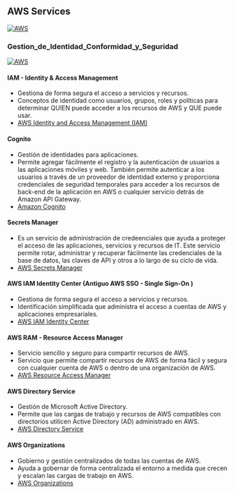 ## AWS Services
[![AWS](https://img.shields.io/badge/AWS_Services-ff9900?style=for-the-badge&logo=amazon&logoColor=white&labelColor=101010)](https://github.com/Alberto-mt/AWS/blob/main/Resumen_Dev_DevOps/index.md)

### Gestion_de_Identidad_Conformidad_y_Seguridad
  [![AWS](https://img.shields.io/badge/Gestion_de_Identidad_Conformidad_y_Seguridad-447ac0?style=for-the-badge&logo=amazon&logoColor=white&labelColor=101010)](https://github.com/Alberto-mt/AWS/blob/main/Resumen_Dev_DevOps/categories/Gestion_de_Identidad-Conformidad-Seguridad.md)

#### IAM - Identity & Access Management
- Gestiona de forma segura el acceso a servicios y recursos.
- Conceptos de identidad como usuarios, grupos, roles y políticas para determinar QUIEN puede acceder a los recursos de AWS y QUE puede usar.
- [AWS Identity and Access Management (IAM)](https://aws.amazon.com/es/iam/)

#### Cognito
- Gestión de identidades para aplicaciones.
- Permite agregar fácilmente el registro y la autenticación de usuarios a las aplicaciones móviles y web. También permite autenticar a los 
usuarios a través de un proveedor de identidad externo y proporciona credenciales de seguridad temporales para acceder a los recursos de 
back-end de la aplicación en AWS o cualquier servicio detrás de Amazon API Gateway.
- [Amazon Cognito](https://aws.amazon.com/es/cognito/)

#### Secrets Manager
- Es un servicio de administración de credeenciales que ayuda a proteger el acceso de las aplicaciones, servicios y recursos de IT. 
Este servicio permite rotar, administrar y recuperar fácilmente las credenciales de la base de datos, las claves de API y otros a lo
largo de su ciclo de vida.
- [AWS Secrets Manager](https://aws.amazon.com/es/secrets-manager/)

#### AWS IAM Identity Center (Antiguo AWS SSO - Single Sign-On  )
- Gestiona de forma segura el acceso a servicios y recursos.
- Identificación simplificada que administra el acceso a cuentas de AWS y aplicaciones empresariales.
- [AWS IAM Identity Center](https://aws.amazon.com/es/iam/identity-center/)

#### AWS RAM - Resource Access Manager
- Servicio sencillo y seguro para compartir recursos de AWS.
- Servicio que permite compartir recursos de AWS de forma fácil y segura con cualquier cuenta de AWS o dentro de una organización de AWS.
- [AWS Resource Access Manager](https://aws.amazon.com/es/ram/)

#### AWS Directory Service
- Gestión de Microsoft Active Directory.
- Permite que las cargas de trabajo y recursos de AWS compatibles con directorios utilicen Active Directory (AD) administrado en AWS.
- [AWS Directory Service](https://aws.amazon.com/es/directoryservice/)

#### AWS Organizations
- Gobierno y gestión centralizados de todas las cuentas de AWS.
- Ayuda a gobernar de forma centralizada el entorno a medida que crecen y escalan las cargas de trabajo en AWS.
- [AWS Organizations](https://aws.amazon.com/es/organizations/)
